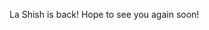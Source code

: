 La Shish is back! Hope to see you again soon!
<!-- We will be closed for lunch Thursday December 29th for a family emergency. We apologize for any inconvenience and how hope to see you again!-->
